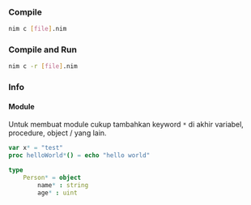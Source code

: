 ### Compile

```sh
nim c [file].nim
```

### Compile and Run

```sh
nim c -r [file].nim
```

### Info

#### Module

Untuk membuat module cukup tambahkan keyword `*` di akhir variabel, procedure, object / yang lain.

```nim
var x* = "test"
proc helloWorld*() = echo "hello world"

type
    Person* = object
        name* : string
        age* : uint

```